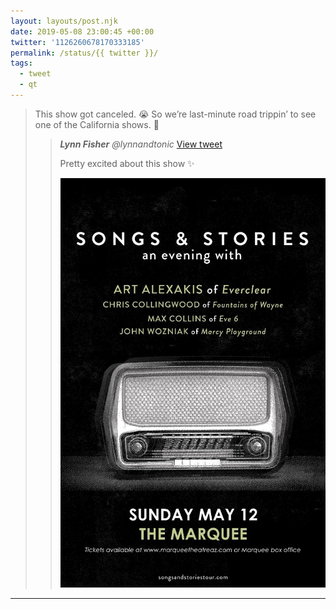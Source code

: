 ```yaml
---
layout: layouts/post.njk
date: 2019-05-08 23:00:45 +00:00
twitter: '1126260678170333185'
permalink: /status/{{ twitter }}/
tags: 
  - tweet
  - qt
---
```


> This show got canceled. 😭 So we’re last-minute road trippin’ to see one of the California shows. 🚙 
> 
> > <cite>**Lynn Fisher** @lynnandtonic</cite> [View tweet](/status/1109504763207380992)
> > 
> > Pretty excited about this show ✨
> > 
> > ![Songs & Stories, an evening with Art Alexakis of Everclear, Chris Collingwood of Fountains of Wayne, Max Collins of Eve 6, and John Wozniak of Marcy Playground. Sunday May 12 at the Marquee Theatre.](/img/1109504763207380992-D2XAaJVU8AEz6gg.jpg)

---
